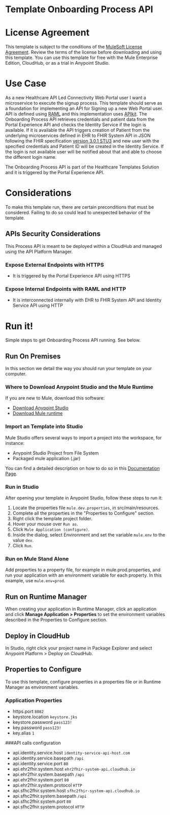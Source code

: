 # Template Onboarding Process API

# License Agreement 
This template is subject to the conditions of the [MuleSoft License Agreement](https://s3.amazonaws.com/templates-examples/AnypointTemplateLicense.pdf). Review the terms of the license before downloading and using this template. You can use this template for free with the Mule Enterprise Edition, CloudHub, or as a trial in Anypoint Studio. 

# Use Case 

As a new Healthcare API Led Connectivity Web Portal user I want a microservice to execute the signup process.
This template should serve as a foundation for implementing an API for Signing up a new Web Portal user. API is defined using [RAML](https://docs.mulesoft.com/anypoint-platform-for-apis/walkthrough-design-existing#about-raml) and this implementation uses [APIkit](https://docs.mulesoft.com/anypoint-platform-for-apis/apikit-basic-anatomy#basic-anatomy). The Onboarding Process API retrieves credentials and patient data from the Portal Experience API and checks the Identity Service if the login is available. If it is available the API triggers creation of Patient from the underlying microservices defined in EHR to FHIR System API in JSON following the FHIR specification [version 3.0.1 STU3](https://www.hl7.org/FHIR/index.html) and new user with the specified credentials and Patient ID will be created in the Identity Service. If the login is not available user will be notified about that and able to choose the different login name.

The Onboarding Process API is part of the Healthcare Templates Solution and it is triggered by the Portal Experience API.

# Considerations 

To make this template run, there are certain preconditions that must be considered. Failing to do so could lead to unexpected behavior of the template.

## APIs Security Considerations 

This Process API is meant to be deployed within a CloudHub and managed using the API Platform Manager.

### Expose External Endpoints with HTTPS

- It is triggered by the Portal Experience API using HTTPS

### Expose Internal Endpoints with RAML and HTTP

- It is interconnected internally with EHR to FHIR System API and Identity Service API using HTTP

# Run it! 
Simple steps to get Onboarding Process API running.
See below.

## Run On Premises
In this section we detail the way you should run your template on your computer.


### Where to Download Anypoint Studio and the Mule Runtime

If you are new to Mule, download this software:

- [Download Anypoint Studio](https://www.mulesoft.com/platform/studio)
- [Download Mule runtime](https://www.mulesoft.com/lp/dl/mule-esb-enterprise)

### Import an Template into Studio
Mule Studio offers several ways to import a project into the workspace, for instance: 

- Anypoint Studio Project from File System
- Packaged mule application (.jar)

You can find a detailed description on how to do so in this [Documentation Page](http://www.mulesoft.org/documentation/display/current/Importing+and+Exporting+in+Studio).

### Run in Studio

After opening your template in Anypoint Studio, follow these steps to run it:

1. Locate the properties file `mule.dev.properties`, in src/main/resources.
2. Complete all the properties in the "Properties to Configure" section.
3. Right click the template project folder.
4. Hover your mouse over `Run as`.
5. Click `Mule Application (configure)`.
6. Inside the dialog, select Environment and set the variable `mule.env` to the value `dev`.
7. Click `Run`.

### Run on Mule Stand Alone
Add properties to a property file, for example in mule.prod.properties, and run your application with an environment variable for each property. In this example, use `mule.env=prod`.

## Run on Runtime Manager
When creating your application in Runtime Manager, click an application and click **Manage Application > Properties** to set the environment variables described in the Properties to Configure section.

## Deploy in CloudHub
In Studio, right click your project name in Package Explorer and select Anypoint Platform > Deploy on CloudHub.

## Properties to Configure
To use this template, configure properties in a properties file or in Runtime Manager as environment variables.

### Application Properties

- https.port `8082`
- keystore.location `keystore.jks`
- keystore.password `pass123!`
- key.password `pass123!`
- key.alias `1`

###API calls configuration

- api.identity.service.host `identity-service-api-host.com`
- api.identity.service.basepath `/api`
- api.identity.service.port `80`
- api.ehr2fhir.system.host `ehr2fhir-system-api.cloudhub.io`
- api.ehr2fhir.system.basepath `/api`
- api.ehr2fhir.system.port `80`
- api.ehr2fhir.system.protocol `HTTP`
- api.sfhc2fhir.system.host `sfhc2fhir-system-api.cloudhub.io`
- api.sfhc2fhir.system.basepath `/api`
- api.sfhc2fhir.system.port `80`
- api.sfhc2fhir.system.protocol `HTTP`
